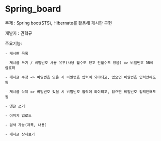 # Spring_board

주제 : Spring boot(STS), Hibernate를 활용해 게시판 구현

개발자 : 권혁규

주요기능:

	- 게시판 목록

	- 게시글 쓰기 / 비밀번호 사용 유무(사용 할수도 있고 안할수도 있음) => 비밀번호 DB에 암호화

	- 게시글 수정 => 비밀번호 있을 시 비밀번호 입력이 되야되고, 없으면 비밀번호 입력안해도됨

	- 게시글 삭제 => 비밀번호 있을 시 비밀번호 입력이 되야되고, 없으면 비밀번호 입력안해도됨

	- 댓글 쓰기

	- 이미지 업로드

	- 검색 가능(제목, 내용)

	- 게시글 상세보기